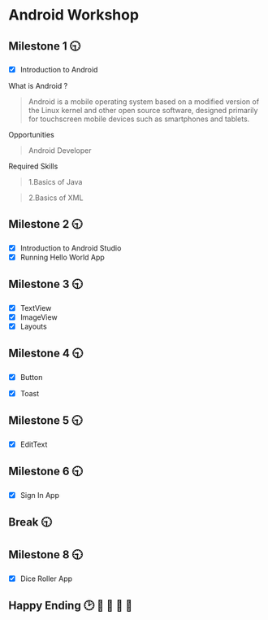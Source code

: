 # Android Workshop

## Milestone 1 :clock930:
- [x] Introduction to Android

What is Android ?
>Android is a mobile operating system based on a modified version of the Linux kernel and other open source software, designed primarily for touchscreen mobile devices such as smartphones and tablets.

Opportunities
>Android Developer

Required Skills
>1.Basics of Java

>2.Basics of XML

## Milestone 2 :clock930:
- [x] Introduction to Android Studio
- [x] Running Hello World App

## Milestone 3 :clock930:
- [x] TextView
- [x] ImageView
- [x] Layouts

## Milestone 4 :clock930:
- [x] Button
- [x] Toast


## Milestone 5 :clock930:
- [x] EditText

## Milestone 6 :clock930:
- [x] Sign In App


## Break :clock930:


## Milestone 8 :clock930:
- [x] Dice Roller App

## Happy Ending :clock2: :tada:  :tada: :tada: :100:
